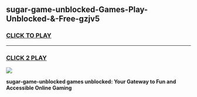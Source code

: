 
## sugar-game-unblocked-Games-Play-Unblocked-&-Free-gzjv5
<h3>
<a href="https://premium76.site?title=sugar-game-unblocked&ref=24A">CLICK TO PLAY</a></h3>
<hr>

<h3>
<a href="https://premium76.site?title=sugar-game-unblocked&ref=24A">CLICK 2 PLAY</a>
  
</h3>

<a href="https://premium76.site?title=sugar-game-unblocked&ref=24A"><img src="https://clearcache.store/games.png"></a>


**sugar-game-unblocked games unblocked: Your Gateway to Fun and Accessible Online Gaming**
